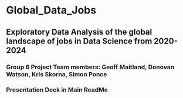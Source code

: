 # Global_Data_Jobs
## Exploratory Data Analysis of the global landscape of jobs in Data Science from 2020-2024
### Group 6 Project Team members: Geoff Maitland, Donovan Watson, Kris Skorna, Simon Ponce 
### Presentation Deck in Main ReadMe

